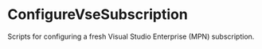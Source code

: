 # ConfigureVseSubscription
Scripts for configuring a fresh Visual Studio Enterprise (MPN) subscription.
